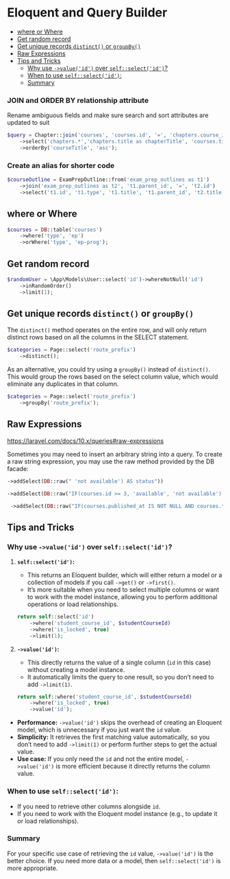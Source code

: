 # Eloquent and Query Builder

- [where or Where](#where-or-where)
- [Get random record](#get-random-record)
- [Get unique records `distinct()` or `groupBy()`](#get-unique-records-distinct-or-groupby)
- [Raw Expressions](#raw-expressions)
- [Tips and Tricks](#tips-and-tricks)
  - [Why use `->value('id')` over `self::select('id')`?](#why-use--valueid-over-selfselectid)
  - [When to use `self::select('id')`:](#when-to-use-selfselectid)
  - [Summary](#summary)



### JOIN and ORDER BY relationship attribute

Rename ambiguous fields and make sure search and sort attributes are updated to suit

```php
$query = Chapter::join('courses', 'courses.id', '=', 'chapters.course_id')
    ->select('chapters.*','chapters.title as chapterTitle', 'courses.title as courseTitle')
    ->orderBy('courseTitle', 'asc');
```

### Create an alias for shorter code

```php
$courseOutline = ExamPrepOutline::from('exam_prep_outlines as t1')
    ->join('exam_prep_outlines as t2', 't1.parent_id', '=', 't2.id')
    ->select('t1.id', 't1.type', 't1.title', 't1.parent_id', 't2.title AS parent_title');
```

## where or Where

```php
$courses = DB::table('courses')
    ->where('type', 'ep')
    ->orWhere('type', 'ep-prog');
```

## Get random record

```php
$randomUser = \App\Models\User::select('id')->whereNotNull('id')
    ->inRandomOrder()
    ->limit(1);
```

## Get unique records `distinct()` or `groupBy()`

The `distinct()` method operates on the entire row, and will only return distinct rows based on
all the columns in the SELECT statement.

```php
$categories = Page::select('route_prefix')
    ->distinct();
```

As an alternative, you could try using a `groupBy()` instead of `distinct()`.  This would group
the rows based on the select column value, which would eliminate any duplicates in that column.

```php
$categories = Page::select('route_prefix')
    ->groupBy('route_prefix');
```

## Raw Expressions

https://laravel.com/docs/10.x/queries#raw-expressions

Sometimes you may need to insert an arbitrary string into a query. To create a raw string
expression, you may use the raw method provided by the DB facade:

```php
->addSelect(DB::raw(" 'not available') AS status"))
```

```php
->addSelect(DB::raw("IF(courses.id >= 3, 'available', 'not available') AS status"))
```

```php
 ->addSelect(DB::raw("IF(courses.published_at IS NOT NULL AND courses.tested_at IS NOT NULL, 'available', 'not available') AS status"))
```


## Tips and Tricks

### Why use `->value('id')` over `self::select('id')`?

1. **`self::select('id')`:**
   
   - This returns an Eloquent builder, which will either return a model or a collection of models if
     you call `->get()` or `->first()`. 
   - It’s more suitable when you need to select multiple columns or want to work with the model
     instance, allowing you to perform additional operations or load relationships.

    ```php
    return self::select('id')
        ->where('student_course_id', $studentCourseId)
        ->where('is_locked', true)
        ->limit(1);
    ```

2. **`->value('id')`:**
   
   - This directly returns the value of a single column (`id` in this case) without creating a model instance.
   - It automatically limits the query to one result, so you don’t need to add `->limit(1)`.

    ```php
    return self::where('student_course_id', $studentCourseId)
        ->where('is_locked', true)
        ->value('id');
    ```

- **Performance:** `->value('id')` skips the overhead of creating an Eloquent model, which is
  unnecessary if you just want the `id` value.
- **Simplicity:** It retrieves the first matching value automatically, so you don’t need to add
  `->limit(1)` or perform further steps to get the actual value.
- **Use case:** If you only need the `id` and not the entire model, `->value('id')` is more
  efficient because it directly returns the column value.

### When to use `self::select('id')`:
- If you need to retrieve other columns alongside `id`.
- If you need to work with the Eloquent model instance (e.g., to update it or load relationships).

### Summary
For your specific use case of retrieving the `id` value, `->value('id')` is the better choice. If
you need more data or a model, then `self::select('id')` is more appropriate.
